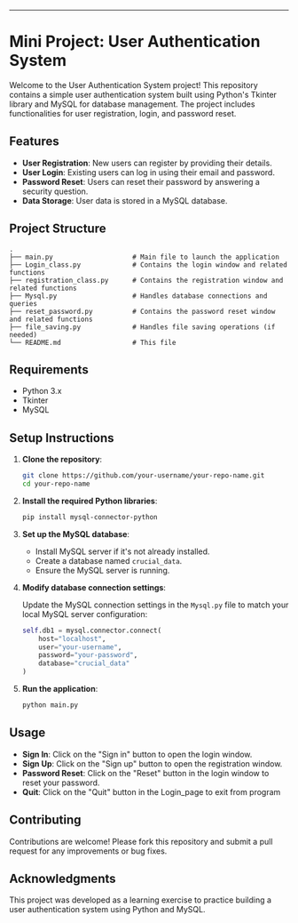 

---

# Mini Project: User Authentication System

Welcome to the User Authentication System project! This repository contains a simple user authentication system built using Python's Tkinter library and MySQL for database management. The project includes functionalities for user registration, login, and password reset.

## Features

- **User Registration**: New users can register by providing their details.
- **User Login**: Existing users can log in using their email and password.
- **Password Reset**: Users can reset their password by answering a security question.
- **Data Storage**: User data is stored in a MySQL database.

## Project Structure

```
.
├── main.py                    # Main file to launch the application
├── Login_class.py             # Contains the login window and related functions
├── registration_class.py      # Contains the registration window and related functions
├── Mysql.py                   # Handles database connections and queries
├── reset_password.py          # Contains the password reset window and related functions
├── file_saving.py             # Handles file saving operations (if needed)
└── README.md                  # This file
```

## Requirements

- Python 3.x
- Tkinter
- MySQL

## Setup Instructions

1. **Clone the repository**:

    ```bash
    git clone https://github.com/your-username/your-repo-name.git
    cd your-repo-name
    ```

2. **Install the required Python libraries**:

    ```bash
    pip install mysql-connector-python
    ```

3. **Set up the MySQL database**:

    - Install MySQL server if it's not already installed.
    - Create a database named `crucial_data`.
    - Ensure the MySQL server is running.

4. **Modify database connection settings**:

    Update the MySQL connection settings in the `Mysql.py` file to match your local MySQL server configuration:

    ```python
    self.db1 = mysql.connector.connect(
        host="localhost",
        user="your-username",
        password="your-password",
        database="crucial_data"
    )
    ```

5. **Run the application**:

    ```bash
    python main.py
    ```

## Usage

- **Sign In**: Click on the "Sign in" button to open the login window.
- **Sign Up**: Click on the "Sign up" button to open the registration window.
- **Password Reset**: Click on the "Reset" button in the login window to reset your password.
- **Quit**: Click on the "Quit" button in the Login_page to exit from program

## Contributing

Contributions are welcome! Please fork this repository and submit a pull request for any improvements or bug fixes.



## Acknowledgments

This project was developed as a learning exercise to practice building a user authentication system using Python and MySQL.



